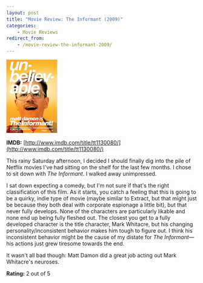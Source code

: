 ```yaml
---
layout: post
title: "Movie Review: The Informant (2009)"
categories:
    - Movie Reviews
redirect_from:
    - /movie-review-the-informant-2009/
---
```


![The Informant movie poster](/assets/images/content/theinformant_200906301440.jpg)

**IMDB:** [http://www.imdb.com/title/tt1130080/](http://www.imdb.com/title/tt1130080/)

This rainy Saturday afternoon, I decided I should finally dig into the pile of Netflix movies I've had sitting on the shelf for the last few months. I chose to sit down with *The Informant*. I walked away unimpressed.

<!--more-->

I sat down expecting a comedy, but I'm not sure if that's the right classification of this film. As it starts, you catch a feeling that this is going to be a quirky, indie type of movie (maybe similar to Extract, but that might just be because they both deal with corporate espionage a little bit), but that never fully develops. None of the characters are particularly likable and none end up being fully fleshed out. The closest you get to a fully developed character is the title character, Mark Whitacre, but his changing personality/inconsistent behavior makes him tough to figure out. I think his inconsistent behavior might be the cause of my distate for *The Informant*—his actions just grew tiresome towards the end.

It wasn't all bad though: Matt Damon did a great job acting out Mark Whitacre's neuroses.

**Rating:** 2 out of 5
